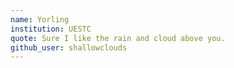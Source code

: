 ```yaml
---
name: Yorling
institution: UESTC
quote: Sure I like the rain and cloud above you.
github_user: shallowclouds
---
```

